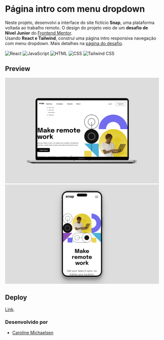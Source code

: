 # Página intro com menu dropdown

Neste projeto, desenvolvi a interface do site fictício **Snap**, uma plataforma voltada ao trabalho remoto. O design do projeto veio de um **desafio de Nível Junior** do [Frontend Mentor](https://www.frontendmentor.io). <br>
Usando **React e Tailwind**, construí uma página intro responsiva navegação com menu dropdown. Mais detalhes na [página do desafio](https://www.frontendmentor.io/challenges/intro-section-with-dropdown-navigation-ryaPetHE5).

  <img align="center" alt="React" src="https://img.shields.io/badge/React-20232A?style=for-the-badge&logo=react&logoColor=61DAFB">
  <img align="center" alt="JavaScript" src="https://img.shields.io/badge/JavaScript-F7DF1E?style=for-the-badge&logo=javascript&logoColor=black">
  <img align="center" alt="HTML" src="https://img.shields.io/badge/HTML-239120?style=for-the-badge&logo=html5&logoColor=white">
  <img align="center" alt="CSS" src="https://img.shields.io/badge/CSS-239120?&style=for-the-badge&logo=css3&logoColor=white">
  <img align="center" alt="Tailwind CSS" src="https://img.shields.io/badge/Tailwind_CSS-38B2AC?style=for-the-badge&logo=tailwind-css&logoColor=white">
  <br>

## Preview
<img src='/src/images/preview-desk.png'>
<img src='/src/images/preview-mobile.png'>

## Deploy
[Link](https://intro-section-dropdown-iota.vercel.app/).
 

### Desenvolvido por

- [Caroline Michaelsen](https://www.carolinemichaelsen.com)
